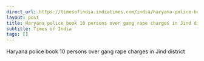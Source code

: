 ```yaml
---
direct_url: https://timesofindia.indiatimes.com/india/haryana-police-book-10-persons-over-gang-rape-charges-in-jind-district/articleshow/108982407.cms
layout: post
title: Haryana police book 10 persons over gang rape charges in Jind district
subtitle: Times of India
tags: []
---
```


Haryana police book 10 persons over gang rape charges in Jind district

